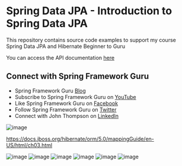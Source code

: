 # Spring Data JPA - Introduction to Spring Data JPA

This repository contains source code examples to support my course Spring Data JPA and Hibernate Beginner to Guru

You can access the API documentation [here](https://sfg-beer-works.github.io/brewery-api/#tag/Beer-Service)

## Connect with Spring Framework Guru
* Spring Framework Guru [Blog](https://springframework.guru/)
* Subscribe to Spring Framework Guru on [YouTube](https://www.youtube.com/channel/UCrXb8NaMPQCQkT8yMP_hSkw)
* Like Spring Framework Guru on [Facebook](https://www.facebook.com/springframeworkguru/)
* Follow Spring Framework Guru on [Twitter](https://twitter.com/spring_guru)
* Connect with John Thompson on [LinkedIn](http://www.linkedin.com/in/springguru)
  
![image](https://github.com/user-attachments/assets/d2de44ee-535a-4eb4-a94c-f4c238f123af)

https://docs.jboss.org/hibernate/orm/5.0/mappingGuide/en-US/html/ch03.html


![image](https://github.com/user-attachments/assets/fdd739f5-4a38-4cbf-9921-a531f88e8489)
![image](https://github.com/user-attachments/assets/9e58af62-e5b4-4105-a8bb-aa7678b2f0df)
![image](https://github.com/user-attachments/assets/f9712e65-0be4-4be5-aa01-77ae1a53452d)
![image](https://github.com/user-attachments/assets/2ebb1870-f573-402f-b114-480d4eb0c6b7)
![image](https://github.com/user-attachments/assets/8e1c34eb-84bf-4c34-b524-8d724f1ebade)
![image](https://github.com/user-attachments/assets/17f5037a-a34d-41dd-a56b-01a66da04fed)
